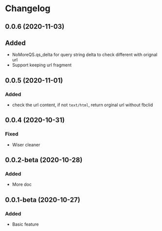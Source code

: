 # Changelog

## 0.0.6 (2020-11-03)
## Added
+ NoMoreQS.qs_delta for query string delta to check different with orignal url
+ Support keeping url fragment

## 0.0.5 (2020-11-01)
### Added
+ check the url content, if not `text/html`, return orginal url without fbclid

## 0.0.4 (2020-10-31)
### Fixed
+ Wiser cleaner

## 0.0.2-beta (2020-10-28)
### Added
+ More doc

## 0.0.1-beta (2020-10-27)

### Added
+ Basic feature